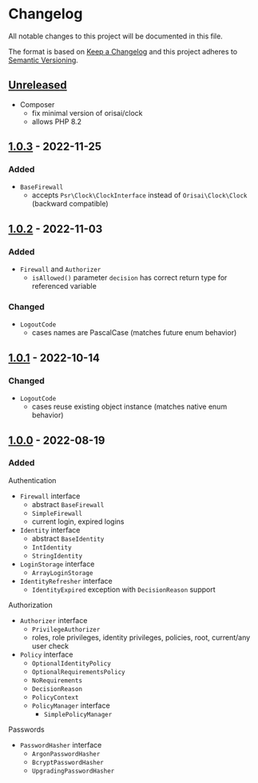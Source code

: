 # Changelog

All notable changes to this project will be documented in this file.

The format is based on [Keep a Changelog](http://keepachangelog.com/en/1.0.0/)
and this project adheres to [Semantic Versioning](http://semver.org/spec/v2.0.0.html).

## [Unreleased](https://github.com/orisai/auth/compare/1.0.3...HEAD)

- Composer
  - fix minimal version of orisai/clock
  - allows PHP 8.2

## [1.0.3](https://github.com/orisai/auth/compare/1.0.2...1.0.3) - 2022-11-25

### Added

- `BaseFirewall`
  - accepts `Psr\Clock\ClockInterface` instead of `Orisai\Clock\Clock` (backward compatible)

## [1.0.2](https://github.com/orisai/auth/compare/1.0.1...1.0.2) - 2022-11-03

### Added

- `Firewall` and `Authorizer`
  - `isAllowed()` parameter `decision` has correct return type for referenced variable

### Changed

- `LogoutCode`
	- cases names are PascalCase (matches future enum behavior)

## [1.0.1](https://github.com/orisai/auth/compare/1.0.0...1.0.1) - 2022-10-14

### Changed

- `LogoutCode`
  - cases reuse existing object instance (matches native enum behavior)

## [1.0.0](https://github.com/orisai/auth/releases/tag/1.0.0) - 2022-08-19

### Added

Authentication

- `Firewall` interface
	- abstract `BaseFirewall`
	- `SimpleFirewall`
	- current login, expired logins
- `Identity` interface
	- abstract `BaseIdentity`
	- `IntIdentity`
	- `StringIdentity`
- `LoginStorage` interface
	- `ArrayLoginStorage`
- `IdentityRefresher` interface
	- `IdentityExpired` exception with `DecisionReason` support

Authorization

- `Authorizer` interface
	- `PrivilegeAuthorizer`
	- roles, role privileges, identity privileges, policies, root, current/any user check
- `Policy` interface
	- `OptionalIdentityPolicy`
	- `OptionalRequirementsPolicy`
	- `NoRequirements`
	- `DecisionReason`
	- `PolicyContext`
	- `PolicyManager` interface
		- `SimplePolicyManager`

Passwords

- `PasswordHasher` interface
	- `ArgonPasswordHasher`
	- `BcryptPasswordHasher`
	- `UpgradingPasswordHasher`
